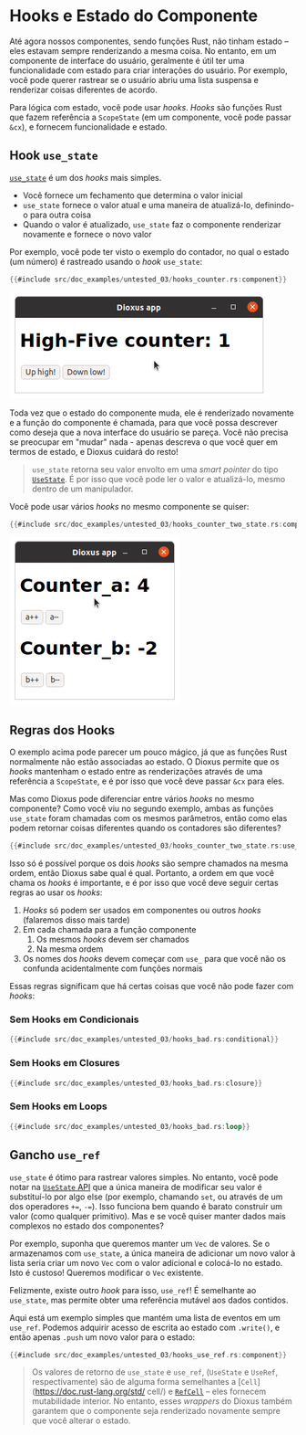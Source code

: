 # Hooks e Estado do Componente

Até agora nossos componentes, sendo funções Rust, não tinham estado – eles estavam sempre renderizando a mesma coisa. No entanto, em um componente de interface do usuário, geralmente é útil ter uma funcionalidade com estado para criar interações do usuário. Por exemplo, você pode querer rastrear se o usuário abriu uma lista suspensa e renderizar coisas diferentes de acordo.

Para lógica com estado, você pode usar _hooks_. _Hooks_ são funções Rust que fazem referência a `ScopeState` (em um componente, você pode passar `&cx`), e fornecem funcionalidade e estado.

## Hook `use_state`

[`use_state`](https://docs.rs/dioxus/latest/dioxus/hooks/fn.use_state.html) é um dos _hooks_ mais simples.

- Você fornece um fechamento que determina o valor inicial
- `use_state` fornece o valor atual e uma maneira de atualizá-lo, definindo-o para outra coisa
- Quando o valor é atualizado, `use_state` faz o componente renderizar novamente e fornece o novo valor

Por exemplo, você pode ter visto o exemplo do contador, no qual o estado (um número) é rastreado usando o _hook_ `use_state`:

```rust
{{#include src/doc_examples/untested_03/hooks_counter.rs:component}}
```

![Screenshot: counter app](./images/counter.png)

Toda vez que o estado do componente muda, ele é renderizado novamente e a função do componente é chamada, para que você possa descrever como deseja que a nova interface do usuário se pareça. Você não precisa se preocupar em "mudar" nada - apenas descreva o que você quer em termos de estado, e Dioxus cuidará do resto!

> `use_state` retorna seu valor envolto em uma _smart pointer_ do tipo [`UseState`](https://docs.rs/dioxus/latest/dioxus/hooks/struct.UseState.html). É por isso que você pode ler o valor e atualizá-lo, mesmo dentro de um manipulador.

Você pode usar vários _hooks_ no mesmo componente se quiser:

```rust
{{#include src/doc_examples/untested_03/hooks_counter_two_state.rs:component}}
```

![Screenshot: app with two counters](./images/counter_two_state.png)

## Regras dos Hooks

O exemplo acima pode parecer um pouco mágico, já que as funções Rust normalmente não estão associadas ao estado. O Dioxus permite que os _hooks_ mantenham o estado entre as renderizações através de uma referência a `ScopeState`, e é por isso que você deve passar `&cx` para eles.

Mas como Dioxus pode diferenciar entre vários _hooks_ no mesmo componente? Como você viu no segundo exemplo, ambas as funções `use_state` foram chamadas com os mesmos parâmetros, então como elas podem retornar coisas diferentes quando os contadores são diferentes?

```rust
{{#include src/doc_examples/untested_03/hooks_counter_two_state.rs:use_state_calls}}
```

Isso só é possível porque os dois _hooks_ são sempre chamados na mesma ordem, então Dioxus sabe qual é qual. Portanto, a ordem em que você chama os _hooks_ é importante, e é por isso que você deve seguir certas regras ao usar os _hooks_:

1. _Hooks_ só podem ser usados em componentes ou outros _hooks_ (falaremos disso mais tarde)
2. Em cada chamada para a função componente
   1. Os mesmos _hooks_ devem ser chamados
   2. Na mesma ordem
3. Os nomes dos _hooks_ devem começar com `use_` para que você não os confunda acidentalmente com funções normais

Essas regras significam que há certas coisas que você não pode fazer com _hooks_:

### Sem Hooks em Condicionais

```rust
{{#include src/doc_examples/untested_03/hooks_bad.rs:conditional}}
```

### Sem Hooks em Closures

```rust
{{#include src/doc_examples/untested_03/hooks_bad.rs:closure}}
```

### Sem Hooks em Loops

```rust
{{#include src/doc_examples/untested_03/hooks_bad.rs:loop}}
```

## Gancho `use_ref`

`use_state` é ótimo para rastrear valores simples. No entanto, você pode notar na [`UseState` API](https://docs.rs/dioxus/latest/dioxus/hooks/struct.UseState.html) que a única maneira de modificar seu valor é substituí-lo por algo else (por exemplo, chamando `set`, ou através de um dos operadores `+=`, `-=`). Isso funciona bem quando é barato construir um valor (como qualquer primitivo). Mas e se você quiser manter dados mais complexos no estado dos componentes?

Por exemplo, suponha que queremos manter um `Vec` de valores. Se o armazenamos com `use_state`, a única maneira de adicionar um novo valor à lista seria criar um novo `Vec` com o valor adicional e colocá-lo no estado. Isto é custoso! Queremos modificar o `Vec` existente.

Felizmente, existe outro _hook_ para isso, `use_ref`! É semelhante ao `use_state`, mas permite obter uma referência mutável aos dados contidos.

Aqui está um exemplo simples que mantém uma lista de eventos em um `use_ref`. Podemos adquirir acesso de escrita ao estado com `.write()`, e então apenas `.push` um novo valor para o estado:

```rust
{{#include src/doc_examples/untested_03/hooks_use_ref.rs:component}}
```

> Os valores de retorno de `use_state` e `use_ref`, (`UseState` e `UseRef`, respectivamente) são de alguma forma semelhantes a [`Cell`](https://doc.rust-lang.org/std/ cell/) e [`RefCell`](https://doc.rust-lang.org/std/cell/struct.RefCell.html) – eles fornecem mutabilidade interior. No entanto, esses _wrappers_ do Dioxus também garantem que o componente seja renderizado novamente sempre que você alterar o estado.
